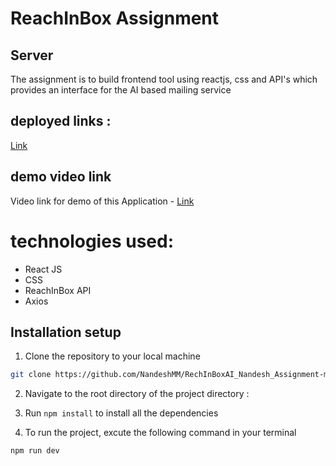 # ReachInBox Assignment

## Server
The assignment is to build frontend tool using reactjs, css and API's which provides an interface for the AI based mailing service


## deployed links :
[Link](https://reach-inbox-assignment.vercel.app/)

## demo video link
Video link for demo of this Application - [Link](https://www.loom.com/share/51a86498fb774c6ba1602c0a2625cebe?sid=bf5e9f0d-23f8-4d54-a89b-b0d3d3412c35)



# technologies used:
- React JS
- CSS
- ReachInBox API
- Axios

## Installation setup
1. Clone the repository to your local machine
```bash
git clone https://github.com/NandeshMM/RechInBoxAI_Nandesh_Assignment-main
```
2. Navigate to the root directory of the project directory :

3. Run `npm install` to install all the dependencies

4. To run the project, excute the following command in your terminal
```bash
npm run dev
```

